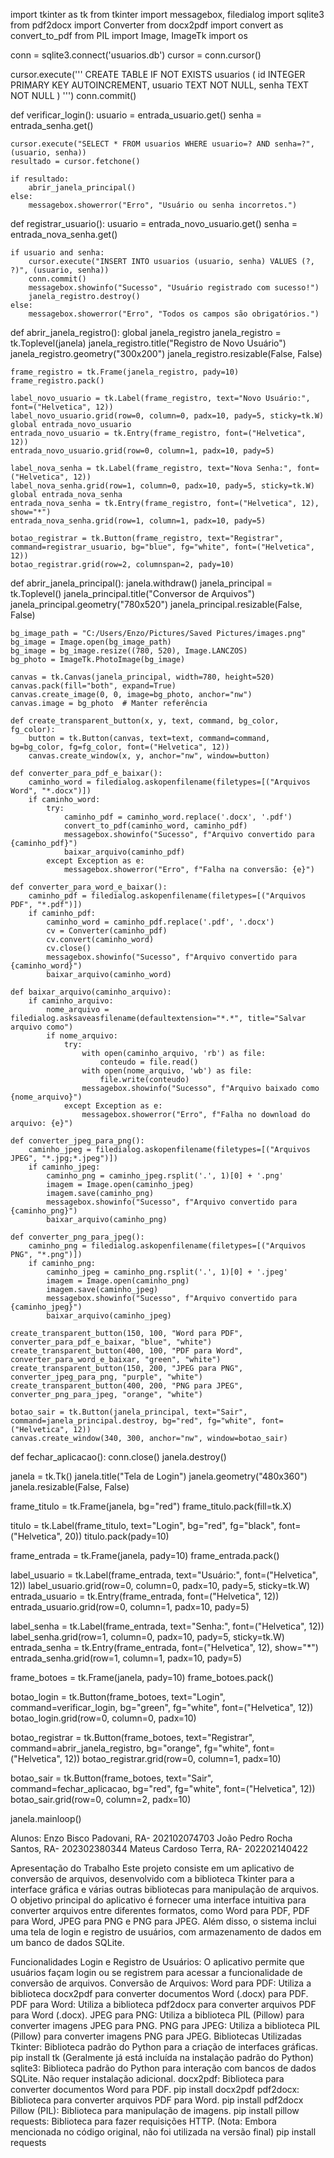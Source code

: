 import tkinter as tk
from tkinter import messagebox, filedialog
import sqlite3
from pdf2docx import Converter
from docx2pdf import convert as convert_to_pdf
from PIL import Image, ImageTk
import os

conn = sqlite3.connect('usuarios.db')
cursor = conn.cursor()

cursor.execute('''
    CREATE TABLE IF NOT EXISTS usuarios (
        id INTEGER PRIMARY KEY AUTOINCREMENT,
        usuario TEXT NOT NULL,
        senha TEXT NOT NULL
    )
''')
conn.commit()

def verificar_login():
    usuario = entrada_usuario.get()
    senha = entrada_senha.get()

    cursor.execute("SELECT * FROM usuarios WHERE usuario=? AND senha=?", (usuario, senha))
    resultado = cursor.fetchone()

    if resultado:
        abrir_janela_principal()
    else:
        messagebox.showerror("Erro", "Usuário ou senha incorretos.")

def registrar_usuario():
    usuario = entrada_novo_usuario.get()
    senha = entrada_nova_senha.get()

    if usuario and senha:
        cursor.execute("INSERT INTO usuarios (usuario, senha) VALUES (?, ?)", (usuario, senha))
        conn.commit()
        messagebox.showinfo("Sucesso", "Usuário registrado com sucesso!")
        janela_registro.destroy()
    else:
        messagebox.showerror("Erro", "Todos os campos são obrigatórios.")

def abrir_janela_registro():
    global janela_registro
    janela_registro = tk.Toplevel(janela)
    janela_registro.title("Registro de Novo Usuário")
    janela_registro.geometry("300x200")
    janela_registro.resizable(False, False)

    frame_registro = tk.Frame(janela_registro, pady=10)
    frame_registro.pack()

    label_novo_usuario = tk.Label(frame_registro, text="Novo Usuário:", font=("Helvetica", 12))
    label_novo_usuario.grid(row=0, column=0, padx=10, pady=5, sticky=tk.W)
    global entrada_novo_usuario
    entrada_novo_usuario = tk.Entry(frame_registro, font=("Helvetica", 12))
    entrada_novo_usuario.grid(row=0, column=1, padx=10, pady=5)

    label_nova_senha = tk.Label(frame_registro, text="Nova Senha:", font=("Helvetica", 12))
    label_nova_senha.grid(row=1, column=0, padx=10, pady=5, sticky=tk.W)
    global entrada_nova_senha
    entrada_nova_senha = tk.Entry(frame_registro, font=("Helvetica", 12), show="*")
    entrada_nova_senha.grid(row=1, column=1, padx=10, pady=5)

    botao_registrar = tk.Button(frame_registro, text="Registrar", command=registrar_usuario, bg="blue", fg="white", font=("Helvetica", 12))
    botao_registrar.grid(row=2, columnspan=2, pady=10)

def abrir_janela_principal():
    janela.withdraw()
    janela_principal = tk.Toplevel()
    janela_principal.title("Conversor de Arquivos")
    janela_principal.geometry("780x520")
    janela_principal.resizable(False, False)

    bg_image_path = "C:/Users/Enzo/Pictures/Saved Pictures/images.png"
    bg_image = Image.open(bg_image_path)
    bg_image = bg_image.resize((780, 520), Image.LANCZOS)
    bg_photo = ImageTk.PhotoImage(bg_image)

    canvas = tk.Canvas(janela_principal, width=780, height=520)
    canvas.pack(fill="both", expand=True)
    canvas.create_image(0, 0, image=bg_photo, anchor="nw")
    canvas.image = bg_photo  # Manter referência

    def create_transparent_button(x, y, text, command, bg_color, fg_color):
        button = tk.Button(canvas, text=text, command=command, bg=bg_color, fg=fg_color, font=("Helvetica", 12))
        canvas.create_window(x, y, anchor="nw", window=button)

    def converter_para_pdf_e_baixar():
        caminho_word = filedialog.askopenfilename(filetypes=[("Arquivos Word", "*.docx")])
        if caminho_word:
            try:
                caminho_pdf = caminho_word.replace('.docx', '.pdf')
                convert_to_pdf(caminho_word, caminho_pdf)
                messagebox.showinfo("Sucesso", f"Arquivo convertido para {caminho_pdf}")
                baixar_arquivo(caminho_pdf)
            except Exception as e:
                messagebox.showerror("Erro", f"Falha na conversão: {e}")

    def converter_para_word_e_baixar():
        caminho_pdf = filedialog.askopenfilename(filetypes=[("Arquivos PDF", "*.pdf")])
        if caminho_pdf:
            caminho_word = caminho_pdf.replace('.pdf', '.docx')
            cv = Converter(caminho_pdf)
            cv.convert(caminho_word)
            cv.close()
            messagebox.showinfo("Sucesso", f"Arquivo convertido para {caminho_word}")
            baixar_arquivo(caminho_word)

    def baixar_arquivo(caminho_arquivo):
        if caminho_arquivo:
            nome_arquivo = filedialog.asksaveasfilename(defaultextension="*.*", title="Salvar arquivo como")
            if nome_arquivo:
                try:
                    with open(caminho_arquivo, 'rb') as file:
                        conteudo = file.read()
                    with open(nome_arquivo, 'wb') as file:
                        file.write(conteudo)
                    messagebox.showinfo("Sucesso", f"Arquivo baixado como {nome_arquivo}")
                except Exception as e:
                    messagebox.showerror("Erro", f"Falha no download do arquivo: {e}")

    def converter_jpeg_para_png():
        caminho_jpeg = filedialog.askopenfilename(filetypes=[("Arquivos JPEG", "*.jpg;*.jpeg")])
        if caminho_jpeg:
            caminho_png = caminho_jpeg.rsplit('.', 1)[0] + '.png'
            imagem = Image.open(caminho_jpeg)
            imagem.save(caminho_png)
            messagebox.showinfo("Sucesso", f"Arquivo convertido para {caminho_png}")
            baixar_arquivo(caminho_png)

    def converter_png_para_jpeg():
        caminho_png = filedialog.askopenfilename(filetypes=[("Arquivos PNG", "*.png")])
        if caminho_png:
            caminho_jpeg = caminho_png.rsplit('.', 1)[0] + '.jpeg'
            imagem = Image.open(caminho_png)
            imagem.save(caminho_jpeg)
            messagebox.showinfo("Sucesso", f"Arquivo convertido para {caminho_jpeg}")
            baixar_arquivo(caminho_jpeg)

    create_transparent_button(150, 100, "Word para PDF", converter_para_pdf_e_baixar, "blue", "white")
    create_transparent_button(400, 100, "PDF para Word", converter_para_word_e_baixar, "green", "white")
    create_transparent_button(150, 200, "JPEG para PNG", converter_jpeg_para_png, "purple", "white")
    create_transparent_button(400, 200, "PNG para JPEG", converter_png_para_jpeg, "orange", "white")

    botao_sair = tk.Button(janela_principal, text="Sair", command=janela_principal.destroy, bg="red", fg="white", font=("Helvetica", 12))
    canvas.create_window(340, 300, anchor="nw", window=botao_sair)

def fechar_aplicacao():
    conn.close()
    janela.destroy()

janela = tk.Tk()
janela.title("Tela de Login")
janela.geometry("480x360")
janela.resizable(False, False)

frame_titulo = tk.Frame(janela, bg="red")
frame_titulo.pack(fill=tk.X)

titulo = tk.Label(frame_titulo, text="Login", bg="red", fg="black", font=("Helvetica", 20))
titulo.pack(pady=10)

frame_entrada = tk.Frame(janela, pady=10)
frame_entrada.pack()

label_usuario = tk.Label(frame_entrada, text="Usuário:", font=("Helvetica", 12))
label_usuario.grid(row=0, column=0, padx=10, pady=5, sticky=tk.W)
entrada_usuario = tk.Entry(frame_entrada, font=("Helvetica", 12))
entrada_usuario.grid(row=0, column=1, padx=10, pady=5)

label_senha = tk.Label(frame_entrada, text="Senha:", font=("Helvetica", 12))
label_senha.grid(row=1, column=0, padx=10, pady=5, sticky=tk.W)
entrada_senha = tk.Entry(frame_entrada, font=("Helvetica", 12), show="*")
entrada_senha.grid(row=1, column=1, padx=10, pady=5)

frame_botoes = tk.Frame(janela, pady=10)
frame_botoes.pack()

botao_login = tk.Button(frame_botoes, text="Login", command=verificar_login, bg="green", fg="white", font=("Helvetica", 12))
botao_login.grid(row=0, column=0, padx=10)

botao_registrar = tk.Button(frame_botoes, text="Registrar", command=abrir_janela_registro, bg="orange", fg="white", font=("Helvetica", 12))
botao_registrar.grid(row=0, column=1, padx=10)

botao_sair = tk.Button(frame_botoes, text="Sair", command=fechar_aplicacao, bg="red", fg="white", font=("Helvetica", 12))
botao_sair.grid(row=0, column=2, padx=10)

janela.mainloop()


Alunos: Enzo Bisco Padovani, RA- 202102074703
        João Pedro Rocha Santos, RA- 202302380344
        Mateus Cardoso Terra, RA- 202202140422


Apresentação do Trabalho
Este projeto consiste em um aplicativo de conversão de arquivos, desenvolvido com a biblioteca Tkinter para a interface gráfica e várias outras bibliotecas para manipulação de arquivos.
O objetivo principal do aplicativo é fornecer uma interface intuitiva para converter arquivos entre diferentes formatos, como Word para PDF, PDF para Word, JPEG para PNG e PNG para JPEG.
Além disso, o sistema inclui uma tela de login e registro de usuários, com armazenamento de dados em um banco de dados SQLite.

Funcionalidades
Login e Registro de Usuários: O aplicativo permite que usuários façam login ou se registrem para acessar a funcionalidade de conversão de arquivos.
Conversão de Arquivos:
Word para PDF: Utiliza a biblioteca docx2pdf para converter documentos Word (.docx) para PDF.
PDF para Word: Utiliza a biblioteca pdf2docx para converter arquivos PDF para Word (.docx).
JPEG para PNG: Utiliza a biblioteca PIL (Pillow) para converter imagens JPEG para PNG.
PNG para JPEG: Utiliza a biblioteca PIL (Pillow) para converter imagens PNG para JPEG.
Bibliotecas Utilizadas
Tkinter: Biblioteca padrão do Python para a criação de interfaces gráficas.
pip install tk (Geralmente já está incluída na instalação padrão do Python)
sqlite3: Biblioteca padrão do Python para interação com bancos de dados SQLite.
Não requer instalação adicional.
docx2pdf: Biblioteca para converter documentos Word para PDF.
pip install docx2pdf
pdf2docx: Biblioteca para converter arquivos PDF para Word.
pip install pdf2docx
Pillow (PIL): Biblioteca para manipulação de imagens.
pip install pillow
requests: Biblioteca para fazer requisições HTTP. (Nota: Embora mencionada no código original, não foi utilizada na versão final)
pip install requests

